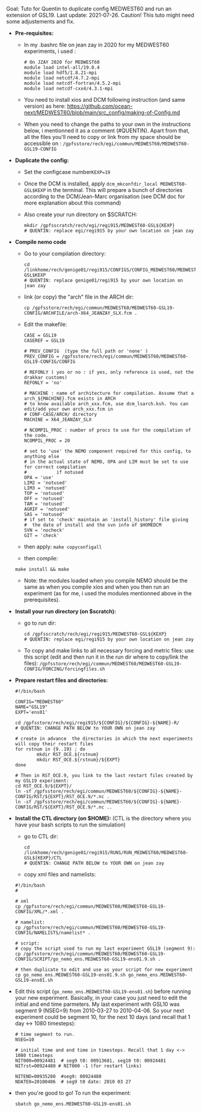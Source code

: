 Goal: Tuto for Quentin to duplicate config MEDWEST60 and run an extension of GSL19.
Last update: 2021-07-26. Caution! This tuto might need some adjustements and fix.

* **Pre-requisites:**

  * In my .bashrc file on jean zay in 2020 for my MEDWEST60 experiments, i used : 

    ```
    # On JZAY 2020 for MEDWEST60 
    module load intel-all/19.0.4
    module load hdf5/1.8.21-mpi
    module load netcdf/4.7.2-mpi
    module load netcdf-fortran/4.5.2-mpi
    module load netcdf-cxx4/4.3.1-mpi
    ```

  * You need to install xios and DCM following instruction (and same version) as here: https://github.com/ocean-next/MEDWEST60/blob/main/src_config/making-of-Config.md

  *  When you need to change the paths  to your own in the instructions below, i mentionned it as a comment (#QUENTIN). Apart from that, all the files you'll need to copy or link from my space should be accessible on  : ```/gpfsstore/rech/egi/commun/MEDWEST60/MEDWEST60-GSL19-CONFIG``` 



* **Duplicate the config:**

  * Set the configcase number```KEXP=19```

  * Once the DCM is installed, apply ```dcm_mkconfdir_local MEDWEST60-GSL$KEXP``` in the terminal. This will prepare a bunch of directories according to the DCM/Jean-Marc organisation (see DCM doc for more explanation about this command)

  * Also create your run directory on $SCRATCH:  

    ```
    mkdir /gpfsscratch/rech/egi/regi915/MEDWEST60-GSL${KEXP} 
    # QUENTIN: replace egi/regi915 by your own location on jean zay 
    ```

    

* **Compile nemo code**

  * Go to your compilation directory:  

    ```
    cd /linkhome/rech/genige01/regi915/CONFIGS/CONFIG_MEDWEST60/MEDWEST60-GSL$KEXP
    # QUENTIN: replace genige01/regi915 by your own location on jean zay
    ```

  * link (or copy) the  "arch" file in the ARCH dir:

    ```
    cp /gpfsstore/rech/egi/commun/MEDWEST60/MEDWEST60-GSL19-CONFIG/ARCHFILE/arch-X64_JEANZAY_SLX.fcm .
    ```

  * Edit the makefile:

    ```
    CASE = GSL19
    CASEREF = GSL19
    
    # PREV_CONFIG  (type the full path or 'none' )
    PREV_CONFIG = /gpfsstore/rech/egi/commun/MEDWEST60/MEDWEST60-GSL19-CONFIG/CONFIG
    
    # REFONLY ( yes or no : if yes, only reference is used, not the drakkar customs)
    REFONLY = 'no'
    
    # MACHINE : name of architecture for compilation. Assume that a arch_${MACHINE}.fcm exists in ARCH 
    # to know available arch_xxx.fcm, use dcm_lsarch.ksh. You can edit/add your own arch_xxx.fcm in
    # CONF-CASE/ARCH/ directory
    MACHINE = X64_JEANZAY_SLX
    
    # NCOMPIL_PROC : number of procs to use for the compilation of the code.
    NCOMPIL_PROC = 20
    
    # set to 'use' the NEMO component required for this config, to anything else
    # in the actual state of NEMO, OPA and LIM must be set to use for correct compilation
    #           if notused
    OPA = 'use'
    LIM2 = 'notused'
    LIM3 = 'notused'
    TOP = 'notused'
    OFF = 'notused'
    TAM = 'notused'
    AGRIF = 'notused'
    SAS = 'notused'
    # if set to 'check' maintain an 'install_history' file giving 
    #  the date of install and the svn info of $HOMEDCM
    SVN = 'nocheck'
    GIT = 'check'
    
    ```

    

  * then apply: ```make copyconfigall```

  *  then compile: 

    ```
    make install && make
    ```

  * Note: the modules loaded when you compile NEMO should be the same as when you compile xios and when you then run an experiment (as for me, i used the modules mentionned above in the prerequisites).

    

* **Install your run directory (on $scratch):**

  * go to run dir: 

    ```
    cd /gpfsscratch/rech/egi/regi915/MEDWEST60-GSL${KEXP}
    # QUENTIN: replace egi/regi915 by your own location on jean zay 
    ```

  * To copy and make links to all necessary forcing and metric files: use this  script (edit and then run it in the run dir where to copy/link the files): ```/gpfsstore/rech/egi/commun/MEDWEST60/MEDWEST60-GSL19-CONFIG/FORCING/forcingfiles.sh```

    

  

* **Prepare restart files and directories:** 

  ```
  #!/bin/bash
    
  CONFIG="MEDWEST60"
  NAME="GSL19"
  EXPT='ens01'
  
  cd /gpfsstore/rech/egi/regi915/${CONFIG}/${CONFIG}-${NAME}-R/
  # QUENTIN: CHANGE PATH BELOW to YOUR OWN on jean zay
  
  # create in advance  the directories in which the next experiments will copy their restart files
  for rstnum in {9..19} ; do
          mkdir RST_OCE.${rstnum}
          mkdir RST_OCE.${rstnum}/${EXPT}
  done
  
  # Then in RST_OCE.9, you link to the last restart files created by my GSL19 experiment:
  cd RST_OCE.9/${EXPT}/
  ln -sf /gpfsstore/rech/egi/commun/MEDWEST60/${CONFIG}-${NAME}-CONFIG/RST/${EXPT}/RST_OCE.9/*.nc .
  ln -sf /gpfsstore/rech/egi/commun/MEDWEST60/${CONFIG}-${NAME}-CONFIG/RST/${EXPT}/RST_OCE.9/*.nc ..
  ```

  

* **Install the CTL directory (on $HOME):** (CTL is the directory where you have your bash scripts to run the simulation)

  * go to CTL dir:

    ```
    cd /linkhome/rech/genige01/regi915/RUNS/RUN_MEDWEST60/MEDWEST60-GSL${KEXP}/CTL
    # QUENTIN: CHANGE PATH BELOW to YOUR OWN on jean zay
    ```

  * copy xml files and namelists:

  ```
  #!/bin/bash
  # 
  
  # xml
  cp /gpfsstore/rech/egi/commun/MEDWEST60/MEDWEST60-GSL19-CONFIG/XML/*.xml .
  
  # namelist:
  cp /gpfsstore/rech/egi/commun/MEDWEST60/MEDWEST60-GSL19-CONFIG/NAMELISTS/namelist* .
  
  # script:
  # copy the script used to run my last experiment GSL19 (segment 9):
  cp /gpfsstore/rech/egi/commun/MEDWEST60/MEDWEST60-GSL19-CONFIG/SCRIPT/go_nemo_ens.MEDWEST60-GSL19-ens01.9.sh .
  
  # then duplicate to edit and use as your script for new experiment 
  cp go_nemo_ens.MEDWEST60-GSL19-ens01.9.sh go_nemo_ens.MEDWEST60-GSL19-ens01.sh
  ```

  

* Edit this script (`go_nemo_ens.MEDWEST60-GSL19-ens01.sh`) before running your new experiment. Basically, in your case you just need to edit the initial and end time parmeters. My last experiment with GSL10 was segment 9 (NSEG=9) from  2010-03-27 to 2010-04-06.  So your next experiment could be segment 10,  for the next 10 days (and recall that 1 day <-> 1080 timesteps):

  ```
  # time segment to run. 
  NSEG=10
  
  # initial time and end time in timesteps. Recall that 1 day <-> 1080 timesteps
  NIT000=00924481  # seg9 t0: 00913681, seg10 t0: 00924481
  NITrst=00924480 # NIT000 -1 (for restart links)
  
  NITEND=00935280  #seg9: 00924480
  NDATE0=20100406  # seg9 t0 date: 2010 03 27
  
  ```



* then you're good to go! To run the experiment:

  ```
  sbatch go_nemo_ens.MEDWEST60-GSL19-ens01.sh
  ```

 
